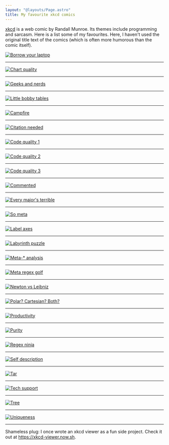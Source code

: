 ```yaml
---
layout: "@layouts/Page.astro"
title: My favourite xkcd comics
---
```


[xkcd](//xkcd.com) is a web comic by Randall Munroe. Its themes include programming and sarcasm. Here is a list some of my favourites. Here, I haven't used the original title text of the comics (which is often more humorous than the comic itself).

[![Borrow your laptop](//imgs.xkcd.com/comics/borrow_your_laptop.png)](//xkcd.com/1806)

---

[![Chart quality](//imgs.xkcd.com/comics/scientific_paper_graph_quality.png)](//xkcd.com/1945)

---

[![Geeks and nerds](//imgs.xkcd.com/comics/geeks_and_nerds.png)](//xkcd.com/747)

---

[![Little bobby tables](//imgs.xkcd.com/comics/exploits_of_a_mom.png)](//xkcd.com/327)

---

[![Campfire](//imgs.xkcd.com/comics/campfire.png)](//xkcd.com/742)

---

[![Citation needed](//imgs.xkcd.com/comics/wikipedian_protester.png)](//xkcd.com/285)

---

[![Code quality 1](//imgs.xkcd.com/comics/code_quality.png)](//xkcd.com/1513)

---

[![Code quality 2](//imgs.xkcd.com/comics/code_quality_2.png)](//xkcd.com/1695)

---

[![Code quality 3](//imgs.xkcd.com/comics/code_quality_3.png)](//xkcd.com/1833)

---

[![Commented](//imgs.xkcd.com/comics/commented.png)](//xkcd.com/156)

---

[![Every major's terrible](//imgs.xkcd.com/comics/every_majors_terrible.png)](//xkcd.com/1052)

---

[![So meta](//imgs.xkcd.com/comics/hofstadter.png)](//xkcd.com/917)

---

[![Label axes](//imgs.xkcd.com/comics/convincing.png)](//xkcd.com/833)

---

[![Labyrinth puzzle](//imgs.xkcd.com/comics/labyrinth_puzzle.png)](//xkcd.com/246)

---

[![Meta-* analysis](//imgs.xkcd.com/comics/meta-analysis.png)](//xkcd.com/1447)

---

[![Meta regex golf](//imgs.xkcd.com/comics/regex_golf.png)](//xkcd.com/1313)

---

[![Newton vs Leibniz](//imgs.xkcd.com/comics/newton_and_leibniz.png)](//xkcd.com/626)

---

[![Polar? Cartesian? Both?](//imgs.xkcd.com/comics/polar_cartesian.png)](//xkcd.com/1230)

---

[![Productivity](//imgs.xkcd.com/comics/is_it_worth_the_time.png)](//xkcd.com/1205)

---

[![Purity](//imgs.xkcd.com/comics/purity.png)](//xkcd.com/435)

---

[![Regex ninja](//imgs.xkcd.com/comics/regular_expressions.png)](//xkcd.com/208)

---

[![Self description](//imgs.xkcd.com/comics/self_description.png)](//xkcd.com/688)

---

[![Tar](//imgs.xkcd.com/comics/tar.png)](//xkcd.com/1186)

---

[![Tech support](//imgs.xkcd.com/comics/tech_support_cheat_sheet.png)](//xkcd.com/627)

---

[![Tree](//imgs.xkcd.com/comics/tree.png)](//xkcd.com/835)

---

[![Uniqueness](//imgs.xkcd.com/comics/license_plate.png)](//xkcd.com/1105`)

---

Shameless plug: I once wrote an xkcd viewer as a fun side project. Check it out at <https://xkcd-viewer.now.sh>.

